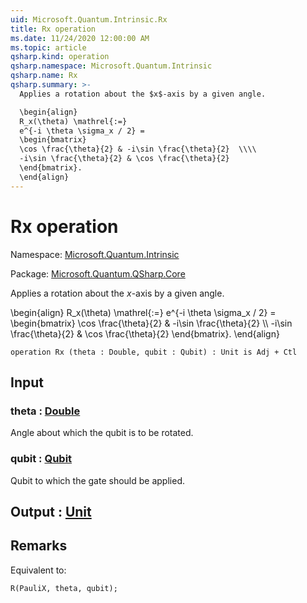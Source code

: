 ```yaml
---
uid: Microsoft.Quantum.Intrinsic.Rx
title: Rx operation
ms.date: 11/24/2020 12:00:00 AM
ms.topic: article
qsharp.kind: operation
qsharp.namespace: Microsoft.Quantum.Intrinsic
qsharp.name: Rx
qsharp.summary: >-
  Applies a rotation about the $x$-axis by a given angle.

  \begin{align}
  R_x(\theta) \mathrel{:=}
  e^{-i \theta \sigma_x / 2} =
  \begin{bmatrix}
  \cos \frac{\theta}{2} & -i\sin \frac{\theta}{2}  \\\\
  -i\sin \frac{\theta}{2} & \cos \frac{\theta}{2}
  \end{bmatrix}.
  \end{align}
---
```


# Rx operation

Namespace: [Microsoft.Quantum.Intrinsic](xref:Microsoft.Quantum.Intrinsic)

Package: [Microsoft.Quantum.QSharp.Core](https://nuget.org/packages/Microsoft.Quantum.QSharp.Core)


Applies a rotation about the $x$-axis by a given angle.\begin{align}R_x(\theta) \mathrel{:=}e^{-i \theta \sigma_x / 2} =\begin{bmatrix}\cos \frac{\theta}{2} & -i\sin \frac{\theta}{2}  \\\\-i\sin \frac{\theta}{2} & \cos \frac{\theta}{2}\end{bmatrix}.\end{align}

```qsharp
operation Rx (theta : Double, qubit : Qubit) : Unit is Adj + Ctl
```


## Input

### theta : [Double](xref:microsoft.quantum.lang-ref.double)

Angle about which the qubit is to be rotated.


### qubit : [Qubit](xref:microsoft.quantum.lang-ref.qubit)

Qubit to which the gate should be applied.



## Output : [Unit](xref:microsoft.quantum.lang-ref.unit)



## Remarks

Equivalent to:```qsharpR(PauliX, theta, qubit);```